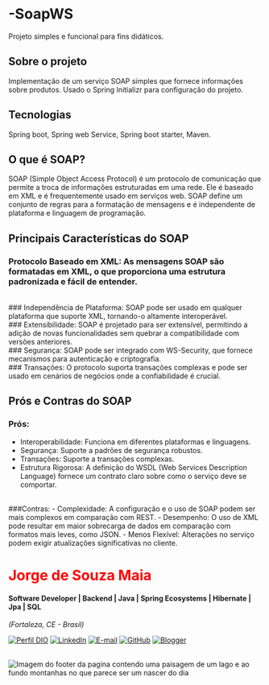 # -SoapWS
Projeto simples e funcional para fins didáticos.

## Sobre o projeto
Implementação de um serviço SOAP simples que fornece informações sobre produtos. Usado o Spring Initializr para configuração do projeto.

## Tecnologias
Spring boot, Spring web Service, Spring boot starter, Maven.

## O que é SOAP?
SOAP (Simple Object Access Protocol) é um protocolo de comunicação que permite a troca de informações estruturadas em uma rede. Ele é baseado em XML e é frequentemente usado em serviços web. SOAP define um conjunto de regras para a formatação de mensagens e é independente de plataforma e linguagem de programação.

## Principais Características do SOAP
### Protocolo Baseado em XML: As mensagens SOAP são formatadas em XML, o que proporciona uma estrutura padronizada e fácil de entender.
<br />
### Independência de Plataforma: SOAP pode ser usado em qualquer plataforma que suporte XML, tornando-o altamente interoperável.
<br />
### Extensibilidade: SOAP é projetado para ser extensível, permitindo a adição de novas funcionalidades sem quebrar a compatibilidade com versões anteriores.
<br />
### Segurança: SOAP pode ser integrado com WS-Security, que fornece mecanismos para autenticação e criptografia.
<br />
### Transações: O protocolo suporta transações complexas e pode ser usado em cenários de negócios onde a confiabilidade é crucial.
<br >

## Prós e Contras do SOAP
### Prós:
- Interoperabilidade: Funciona em diferentes plataformas e linguagens.
- Segurança: Suporte a padrões de segurança robustos.
- Transações: Suporte a transações complexas.
- Estrutura Rigorosa: A definição do WSDL (Web Services Description Language) fornece um contrato claro sobre como o serviço deve se comportar.
<br />
###Contras:
- Complexidade: A configuração e o uso de SOAP podem ser mais complexos em comparação com REST.
- Desempenho: O uso de XML pode resultar em maior sobrecarga de dados em comparação com formatos mais leves, como JSON.
- Menos Flexível: Alterações no serviço podem exigir atualizações significativas no cliente.
  
<h1> 
  <a href="https://www.linkedin.com/in/jorge-maia-dev-java/" style="color: #f00 !important; text-decoration: none; color: inherit;">
    <span>Jorge de Souza Maia</span>
  </a>
</h1>

#### Software Developer | Backend | Java | Spring Ecosystems | Hibernate | Jpa | SQL
<i>(Fortaleza, CE - Brasil)</i>

[![Perfil DIO](https://img.shields.io/badge/-Meu%20Perfil%20na%20DIO-0077B5?style=for-the-badge&logo=gitbook&logoColor=white)](https://www.dio.me/users/jsm_java)
[![LinkedIn](https://img.shields.io/badge/linkedin-%230077B5.svg?style=for-the-badge&logo=linkedin&logoColor=white)](https://www.linkedin.com/in/jorge-maia-dev-java/)
[![E-mail](https://img.shields.io/badge/-Email-0077B5?style=for-the-badge&logo=microsoft-outlook&logoColor=white)](mailto:jsm.java@gmail.com)
[![GitHub](https://img.shields.io/badge/GitHub-0077B5?style=for-the-badge&logo=github&logoColor=white)](https://github.com/j0rg3m414)
[![Blogger](https://img.shields.io/badge/Blogger-FF5722?style=for-the-badge&logo=blogger&logoColor=white)](https://putzcomonaopenseinissoantes.blogspot.com/)
<br />
<br />

<img align="center" padding="0" alt="Imagem do footer da pagina contendo uma paisagem de um lago e ao fundo montanhas no que parece ser um nascer do dia" src="https://img-s-msn-com.akamaized.net/tenant/amp/entityid/BB1msOOX.img">

